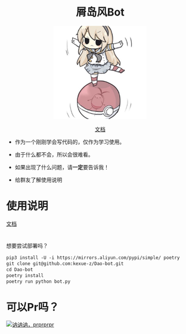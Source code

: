 <div align="center">
<h1>屑岛风Bot</h1>
<img width="250" src="docs/image.png"/>

[文档](https://wiki.kexue.io:3000/)
</div> 


- 作为一个刚刚学会写代码的，仅作为学习使用。

- 由于什么都不会，所以会很难看。

- 如果出现了什么问题，请**一定**要告诉我！

- 给群友了解使用说明

# 使用说明

[文档](https://wiki.kexue.io:3000/)

#
想要尝试部署吗？
```
pip3 install -U -i https://mirrors.aliyun.com/pypi/simple/ poetry 
git clone git@github.com:kexue-z/Dao-bot.git
cd Dao-bot
poetry install
poetry run python bot.py
```

# 可以Pr吗？
[![讷讷讷，prprprpr](https://kexue.io:5210/api/v3/file/get/583/1000.jpg?sign=1Xe2jcNTM7KYptV6DdBa99-sTJAg8lEL5Zf20edvaJ4%3D%3A0)](https://github.com/kexue-z/Dao-bot/pulls)